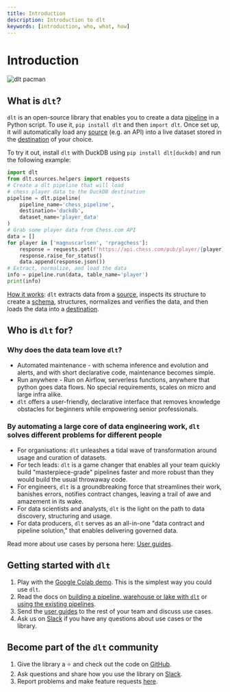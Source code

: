 ```yaml
---
title: Introduction
description: Introduction to dlt
keywords: [introduction, who, what, how]
---
```


# Introduction

![dlt pacman](/img/dlt-pacman.gif)

## What is `dlt`?


`dlt` is an open-source library that enables you to create a data
[pipeline](general-usage/glossary.md#pipeline) in a Python script. To use it, `pip install dlt` and
then `import dlt`. Once set up, it will automatically load any
[source](general-usage/glossary.md#source) (e.g. an API) into a live dataset stored in the
[destination](general-usage/glossary.md#destination) of your choice.

To try it out, install `dlt` with DuckDB using `pip install dlt[duckdb]` and run the following
example:

<!--SNIPSTART intro_snippet -->
```py
import dlt
from dlt.sources.helpers import requests
# Create a dlt pipeline that will load
# chess player data to the DuckDB destination
pipeline = dlt.pipeline(
    pipeline_name='chess_pipeline',
    destination='duckdb',
    dataset_name='player_data'
)
# Grab some player data from Chess.com API
data = []
for player in ['magnuscarlsen', 'rpragchess']:
    response = requests.get(f'https://api.chess.com/pub/player/{player}')
    response.raise_for_status()
    data.append(response.json())
# Extract, normalize, and load the data
info = pipeline.run(data, table_name='player')
print(info)
```
<!--SNIPEND-->

[How it works](reference/explainers/how-dlt-works.md): `dlt` extracts data from a
[source](general-usage/glossary.md#source), inspects its structure to create a
[schema](general-usage/glossary.md#schema), structures, normalizes and verifies the data, and then
loads the data into a [destination](general-usage/glossary.md#destination).

## Who is `dlt` for?

### Why does the data team love `dlt`?

- Automated maintenance - with schema inference and evolution and alerts, and with short declarative
code, maintenance becomes simple.
- Run anywhere - Run on Airflow, serverless functions, anywhere that python goes data flows. No
special requirements, scales on micro and large infra alike.
- `dlt` offers a user-friendly, declarative interface that removes knowledge obstacles for beginners
while empowering senior professionals.

### By automating a large core of data engineering work, `dlt` solves different problems for different people

- For organisations: `dlt` unleashes a tidal wave of transformation around usage and curation of
datasets.
- For tech leads: `dlt` is a game changer that enables all your team quickly build "masterpiece-grade"
pipelines faster and more robust than they would build the usual throwaway code.
- For engineers, `dlt` is a groundbreaking force that streamlines their work, banishes errors,
notifies contract changes, leaving a trail of awe and amazement in its wake.
- For data scientists and analysts, `dlt` is the light on the path to data discovery, structuring and
usage.
- For data producers, `dlt` serves as an all-in-one "data contract and pipeline solution," that
enables delivering governed data.

Read more about use cases by persona here: [User guides](user-guides).

## Getting started with `dlt`

1. Play with the
[Google Colab demo](https://colab.research.google.com/drive/1NfSB1DpwbbHX9_t5vlalBTf13utwpMGx?usp=sharing).
This is the simplest way you could use `dlt`.
1. Read the docs on [building a pipeline, warehouse or lake with `dlt`](getting-started) or
[using the existing pipelines](dlt-ecosystem/verified-sources).
1. Send the [user guides](user-guides) to the rest of your team and discuss use cases.
1. Ask us on
[Slack](https://join.slack.com/t/dlthub-community/shared_invite/zt-1slox199h-HAE7EQoXmstkP_bTqal65g)
if you have any questions about use cases or the library.

## Become part of the `dlt` community

1. Give the library a ⭐ and check out the code on [GitHub](https://github.com/dlt-hub/dlt).
1. Ask questions and share how you use the library on
[Slack](https://join.slack.com/t/dlthub-community/shared_invite/zt-1slox199h-HAE7EQoXmstkP_bTqal65g).
1. Report problems and make feature requests [here](https://github.com/dlt-hub/dlt/issues/new).
